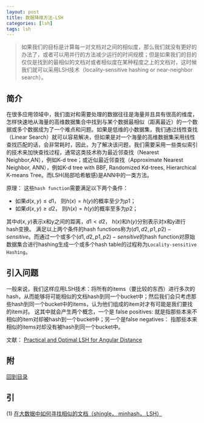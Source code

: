 ```yaml
---
layout: post
title: 数据降维方法-LSH
categories: [lsh]
tags: lsh
---
```


> 如果我们的目标是计算每一对文档对之间的相似度，那么我们就没有更好的办法了，或者可以用并行的方法减少运行的时间规模；但是如果我们的目的仅仅是找到的最相似的文档对或者相似度在某种程度之上的文档对，这时候我们就可以采用LSH技术（locality-sensitive hashing or near-neighbor search）。

<span id="top"></span>

## 简介

在很多应用领域中，我们面对和需要处理的数据往往是海量并且具有很高的维度，怎样快速地从海量的高维数据集合中找到与某个数据最相似（距离最近）的一个数据或多个数据成为了一个难点和问题。如果是低维的小数据集，我们通过线性查找（Linear Search）就可以容易解决，但如果是对一个海量的高维数据集采用线性查找匹配的话，会非常耗时，因此，为了解决该问题，我们需要采用一些类似索引的技术来加快查找过程，通常这类技术称为最近邻查找（Nearest  Neighbor,AN），例如K-d tree；或近似最近邻查找（Approximate Nearest  Neighbor, ANN），例如K-d tree with BBF, Randomized Kd-trees, Hierarchical K-means Tree。而LSH(局部哈希敏感)是ANN中的一类方法。

原理：
这些`hash function`需要满足以下两个条件：

* 如果$d(x,y) ≤ d1$， 则$h(x) = h(y)$的概率至少为$p1$；
* 如果$d(x,y) ≥ d2$， 则$h(x) = h(y)$的概率至多为$p2$；

其中$d(x,y)$表示x和y之间的距离，$d1 < d2$， $h(x)$和$h(y)$分别表示对x和y进行hash变换。
满足以上两个条件的hash functions称为$(d1,d2,p1,p2)-sensitive$。而通过一个或多个$(d1,d2,p1,p2)-sensitive$的hash function对原始数据集合进行hashing生成一个或多个hash table的过程称为`Locality-sensitive Hashing`。

## 引入问题

一般来说，我们这样应用LSH技术：将所有的items（要比较的东西）进行多次的hash，从而能够将可能相似的文档hash到同一个bucket中；然后我们会只考虑那些hash到同一个bucket中的items，认为他们组成的item对才有可能是我们要找的item对。  这其中就会产生两个概念，一个是 false positives: 就是指那些本来不相似的item对却被hash到一个bucket中；另一个是false negatives： 指那些本来相似的items对却没有被hash到同一个bucket中。

文献：
[Practical and Optimal LSH for Angular Distance](../documents/5893-practical-and-optimal-lsh-for-angular-distance.pdf)

## 附

[回到目录](#top)

## 引

(1) [在大数据中如何寻找相似的文档（shingle， minhash， LSH）](http://blog.csdn.net/lysouxunzhe/article/details/38701409)